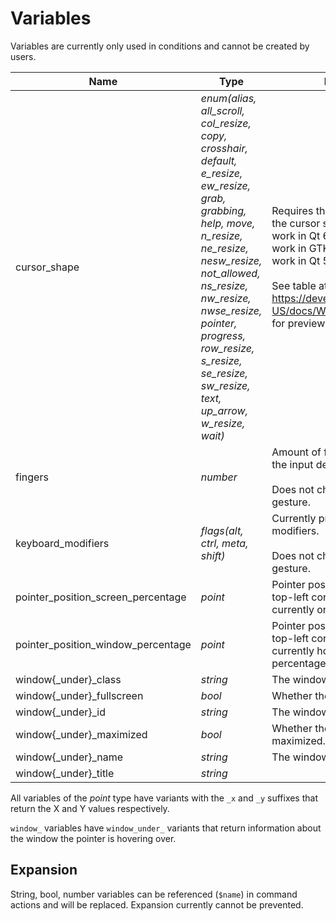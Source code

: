 # Variables
Variables are currently only used in conditions and cannot be created by users.

| Name                               | Type                                                                                                                                                                                                                                                                                              | Description                                                                                                                                                                                                                                                  |
|------------------------------------|---------------------------------------------------------------------------------------------------------------------------------------------------------------------------------------------------------------------------------------------------------------------------------------------------|--------------------------------------------------------------------------------------------------------------------------------------------------------------------------------------------------------------------------------------------------------------|
| cursor_shape                       | *enum(alias, all_scroll, col_resize, copy, crosshair, default, e_resize, ew_resize, grab, grabbing, help, move, n_resize, ne_resize, nesw_resize, not_allowed, ns_resize, nw_resize, nwse_resize, pointer, progress, row_resize, s_resize, se_resize, sw_resize, text, up_arrow, w_resize, wait)* | Requires the application to use the cursor shape protocol. Will work in Qt 6 applications, may work in GTK applications, will not work in Qt 5 applications.<br><br>See table at https://developer.mozilla.org/en-US/docs/Web/CSS/cursor#syntax for preview. |
| fingers                            | *number*                                                                                                                                                                                                                                                                                          | Amount of fingers currently on the input device.<br><br>Does not change thorough the gesture.                                                                                                                                                                |
| keyboard_modifiers                 | *flags(alt, ctrl, meta, shift)*                                                                                                                                                                                                                                                                   | Currently pressed keyboard modifiers.<br><br>Does not change thorough the gesture.                                                                                                                                                                           |
| pointer_position_screen_percentage | *point*                                                                                                                                                                                                                                                                                           | Pointer position relative to the top-left corner of the screen it is currently on as a percentage.                                                                                                                                                           |
| pointer_position_window_percentage | *point*                                                                                                                                                                                                                                                                                           | Pointer position relative to the top-left corner of the window it is currently hovering over as a percentage.                                                                                                                                                |
| window{_under}_class               | *string*                                                                                                                                                                                                                                                                                          | The window's resource class.                                                                                                                                                                                                                                 |
| window{_under}_fullscreen          | *bool*                                                                                                                                                                                                                                                                                            | Whether the window is fullscreen.                                                                                                                                                                                                                            |
| window{_under}_id                  | *string*                                                                                                                                                                                                                                                                                          | The window's identifier.                                                                                                                                                                                                                                     |
| window{_under}_maximized           | *bool*                                                                                                                                                                                                                                                                                            | Whether the active window is maximized.                                                                                                                                                                                                                      |
| window{_under}_name                | *string*                                                                                                                                                                                                                                                                                          | The window's resource name.                                                                                                                                                                                                                                  |
| window{_under}_title               | *string*                                                                                                                                                                                                                                                                                          |                                                                                                                                                                                                                                                              |

All variables of the *point* type have variants with the ``_x`` and ``_y`` suffixes that return the X and Y values respectively.

``window_`` variables have ``window_under_`` variants that return information about the window the pointer is hovering over.

## Expansion
String, bool, number variables can be referenced (``$name``) in command actions and will be replaced. Expansion currently cannot be prevented.
